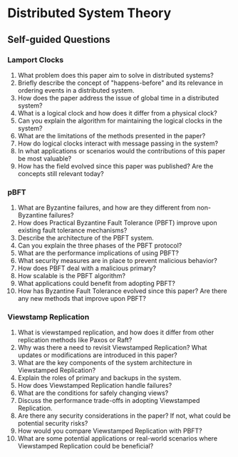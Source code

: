 # Distributed System Theory 
## Self-guided Questions 
### Lamport Clocks 
1. What problem does this paper aim to solve in distributed systems?
2. Briefly describe the concept of "happens-before" and its relevance in ordering events in a distributed system.
3. How does the paper address the issue of global time in a distributed system?
4. What is a logical clock and how does it differ from a physical clock?
5. Can you explain the algorithm for maintaining the logical clocks in the system?
6. What are the limitations of the methods presented in the paper?
7. How do logical clocks interact with message passing in the system?
8. In what applications or scenarios would the contributions of this paper be most valuable?
9. How has the field evolved since this paper was published? Are the concepts still relevant today?

### pBFT 
1. What are Byzantine failures, and how are they different from non-Byzantine failures?
2. How does Practical Byzantine Fault Tolerance (PBFT) improve upon existing fault tolerance mechanisms?
3. Describe the architecture of the PBFT system.
4. Can you explain the three phases of the PBFT protocol?
5. What are the performance implications of using PBFT?
6. What security measures are in place to prevent malicious behavior?
7. How does PBFT deal with a malicious primary?
8. How scalable is the PBFT algorithm?
9. What applications could benefit from adopting PBFT?
10. How has Byzantine Fault Tolerance evolved since this paper? Are there any new methods that improve upon PBFT?

### Viewstamp Replication 
1. What is viewstamped replication, and how does it differ from other replication methods like Paxos or Raft?
2. Why was there a need to revisit Viewstamped Replication? What updates or modifications are introduced in this paper?
3. What are the key components of the system architecture in Viewstamped Replication?
4. Explain the roles of primary and backups in the system.
5. How does Viewstamped Replication handle failures?
6. What are the conditions for safely changing views?
7. Discuss the performance trade-offs in adopting Viewstamped Replication.
8. Are there any security considerations in the paper? If not, what could be potential security risks?
9. How would you compare Viewstamped Replication with PBFT?
10. What are some potential applications or real-world scenarios where Viewstamped Replication could be beneficial?

